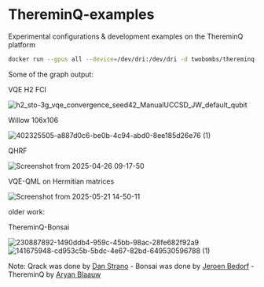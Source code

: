 # ThereminQ-examples

Experimental configurations & development examples on the ThereminQ platform

```bash
docker run --gpus all --device=/dev/dri:/dev/dri -d twobombs/thereminq-tensors:jupyter [-m 16g --memory-swap 320g]
````

Some of the graph output:

VQE H2 FCI

![h2_sto-3g_vqe_convergence_seed42_ManualUCCSD_JW_default_qubit](https://github.com/user-attachments/assets/00f881b6-73e5-4554-a258-b4de190abf00)

Willow 106x106

![402325505-a887d0c6-be0b-4c94-abd0-8ee185d26e76 (1)](https://github.com/user-attachments/assets/991f546c-2b40-483a-9d14-4fa19a8a5ee8)

QHRF

![Screenshot from 2025-04-26 09-17-50](https://github.com/user-attachments/assets/01a3b824-ab49-4d34-af55-48ce7585f216)


VQE-QML on Hermitian matrices

![Screenshot from 2025-05-21 14-50-11](https://github.com/user-attachments/assets/c42ea5a2-cd38-4b9b-bd0d-d4e45715236d)


older work:

ThereminQ-Bonsai

![230887892-1490ddb4-959c-45bb-98ac-28fe682f92a9](https://github.com/user-attachments/assets/a093653a-e7c1-4747-a85a-6cc24f271923)
![141675948-cd953c5b-5bdc-4e67-82bd-649530596788 (1)](https://github.com/user-attachments/assets/4d1ffde1-e3e2-4238-b66f-2ef3258d6d5d)

Note: Qrack was done by [Dan Strano](https://github.com/unitaryfund/qrack) - Bonsai was done by [Jeroen Bedorf](https://github.com/treecode/Bonsai) - ThereminQ by [Aryan Blaauw](https://github.com/twobombs)
